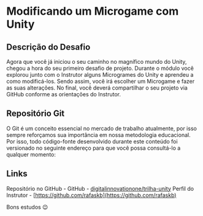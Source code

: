 # Modificando um Microgame com Unity

## Descrição do Desafio
Agora que você já iniciou o seu caminho no magnífico mundo do Unity, chegou a hora do seu primeiro desafio de projeto. Durante o módulo você explorou junto com o Instrutor alguns Microgrames do Unity e aprendeu a como modificá-los. Sendo assim, você irá escolher um Microgame e fazer as suas alterações. No final, você deverá compartilhar o seu projeto via GitHub conforme as orientações do Instrutor.
 
## Repositório Git
O Git é um conceito essencial no mercado de trabalho atualmente, por isso sempre reforçamos sua importância em nossa metodologia educacional. Por isso, todo código-fonte desenvolvido durante este conteúdo foi versionado no seguinte endereço para que você possa consultá-lo a qualquer momento:
 
## Links
Repositório no GitHub - GitHub - [digitalinnovationone/trilha-unity](https://github.com/digitalinnovationone/trilha-unity)
Perfil do Instrutor - [https://github.com/rafaskb](https://github.com/rafaskb)  
 
Bons estudos 😉
